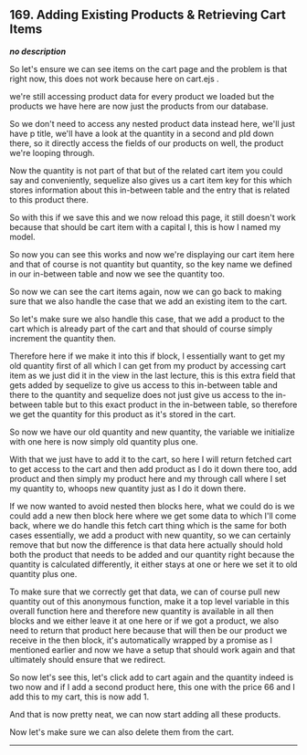 ## 169. Adding Existing Products & Retrieving Cart Items

<strong><em>no description</em></strong>

So let's ensure we can see items on the cart page and the problem is that right
now, this does not work because here on cart.ejs . 

we're still accessing product data for every product we loaded but the products
we have here are now just the products from our database. 

So we don't need to access any nested product data instead here, we'll just have
p title, we'll have a look at the quantity in a second and pId down there, so it
directly access the fields of our products on well, the product we're looping
through. 

Now the quantity is not part of that but of the related cart item you could say
and conveniently, sequelize also gives us a cart item key for this which stores
information about this in-between table and the entry that is related to this
product there. 

So with this if we save this and we now reload this page, it still doesn't work
because that should be cart item with a capital I, this is how I named my model.


So now you can see this works and now we're displaying our cart item here and
that of course is not quantity but quantity, so the key name we defined in our
in-between table and now we see the quantity too. 

So now we can see the cart items again, now we can go back to making sure that
we also handle the case that we add an existing item to the cart. 

So let's make sure we also handle this case, that we add a product to the cart
which is already part of the cart and that should of course simply increment the
quantity then. 

Therefore here if we make it into this if block, I essentially want to get my
old quantity first of all which I can get from my product by accessing cart item
as we just did it in the view in the last lecture, this is this extra field that
gets added by sequelize to give us access to this in-between table and there to
the quantity and sequelize does not just give us access to the in-between table
but to this exact product in the in-between table, so therefore we get the
quantity for this product as it's stored in the cart. 

So now we have our old quantity and new quantity, the variable we initialize
with one here is now simply old quantity plus one. 

With that we just have to add it to the cart, so here I will return fetched cart
to get access to the cart and then add product as I do it down there too, add
product and then simply my product here and my through call where I set my
quantity to, whoops new quantity just as I do it down there. 

If we now wanted to avoid nested then blocks here, what we could do is we could
add a new then block here where we get some data to which I'll come back, where
we do handle this fetch cart thing which is the same for both cases essentially,
we add a product with new quantity, so we can certainly remove that but now the
difference is that data here actually should hold both the product that needs to
be added and our quantity right because the quantity is calculated differently,
it either stays at one or here we set it to old quantity plus one. 

To make sure that we correctly get that data, we can of course pull new quantity
out of this anonymous function, make it a top level variable in this overall
function here and therefore new quantity is available in all then blocks and we
either leave it at one here or if we got a product, we also need to return that
product here because that will then be our product we receive in the then block,
it's automatically wrapped by a promise as I mentioned earlier and now we have a
setup that should work again and that ultimately should ensure that we redirect.


So now let's see this, let's click add to cart again and the quantity indeed is
two now and if I add a second product here, this one with the price 66 and I add
this to my cart, this is now add 1. 

And that is now pretty neat, we can now start adding all these products. 

Now let's make sure we can also delete them from the cart. 

---
